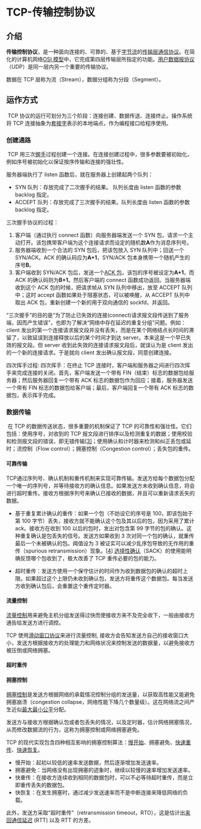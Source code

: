 # TCP-传输控制协议

## 介绍

**传输控制协议**，是一种面向连接的、可靠的、基于[字节流](https://zh.wikipedia.org/wiki/字節流)的[传输层](https://zh.wikipedia.org/wiki/传输层)[通信协议](https://zh.wikipedia.org/wiki/通信协议)。在简化的计算机网络[OSI 模型](https://zh.wikipedia.org/wiki/OSI模型)中，它完成第四层传输层所指定的功能。[用户数据报协议](https://zh.wikipedia.org/wiki/用户数据报协议)（UDP）是同一层内另一个重要的传输协议。

数据在 TCP 层称为流（Stream），数据分组称为分段（Segment）。

## 运作方式

​ TCP 协议的运行可划分为三个阶段：连接创建、数据传送、连接终止。操作系统将 TCP 连接抽象为[套接字](https://zh.wikipedia.org/wiki/Berkeley套接字)表示的本地端点，作为编程接口给程序使用。

### 创建通路

​ TCP 用三次[握手](<https://zh.wikipedia.org/wiki/握手_(技术)>)过程创建一个连接。在连接创建过程中，很多参数要被初始化，例如序号被初始化以保证按序传输和连接的强壮性。

服务器端执行了 listen 函数后，就在服务器上创建起两个队列：

- SYN 队列：存放完成了二次握手的结果。 队列长度由 listen 函数的参数 backlog 指定。
- ACCEPT 队列：存放完成了三次握手的结果。队列长度由 listen 函数的参数 backlog 指定。

三次握手协议的过程：

1. 客户端（通过执行 connect 函数）向服务器端发送一个 SYN 包，请求一个主动打开。该包携带客户端为这个连接请求而设定的随机数**A**作为消息序列号。
2. 服务器端收到一个合法的 SYN 包后，把该包放入 SYN 队列中；回送一个 SYN/ACK。ACK 的确认码应为**A+1**，SYN/ACK 包本身携带一个随机产生的序号**B**。
3. 客户端收到 SYN/ACK 包后，发送一个[ACK 包](https://zh.wikipedia.org/wiki/確認訊息)，该包的序号被设定为**A+1**，而 ACK 的确认码则为**B+1**。然后客户端的 connect 函数成功返回。当服务器端收到这个 ACK 包的时候，把请求帧从 SYN 队列中移出，放至 ACCEPT 队列中；这时 accept 函数如果处于阻塞状态，可以被唤醒，从 ACCEPT 队列中取出 ACK 包，重新创建一个新的用于双向通信的 sockfd，并返回。

“三次握手”的目的是“为了防止已失效的连接(connect)请求报文段传送到了服务端，因而产生错误”，也即为了解决“网络中存在延迟的重复分组”问题。例如：client 发出的第一个连接请求报文段并没有丢失，而是在某个网络结点长时间的滞留了，以致延误到连接释放以后的某个时间才到达 server。本来这是一个早已失效的报文段。但 server 收到此失效的连接请求报文段后，就误认为是 client 发出的一个新的连接请求。于是就向 client 发出确认报文段，同意创建连接。

四次挥手过程:
四次挥手：在终止 TCP 连接时，客户端和服务器之间进行四次挥手来完成连接的关闭。首先，客户端发送一个带有 FIN（结束）标志的数据包给服务器；然后服务器回复一个带有 ACK 标志的数据包作为回应；接着，服务器发送一个带有 FIN 标志的数据包给客户端；最后，客户端回复一个带有 ACK 标志的数据包，表示挥手完成。

### 数据传输

​ 在 TCP 的数据传送状态，很多重要的机制保证了 TCP 的可靠性和强壮性。它们包括：使用序号，对收到的 TCP 报文段进行排序以及检测重复的数据；使用校验和检测报文段的错误，即无错传输[[3\]](https://zh.wikipedia.org/wiki/传输控制协议#cite_note-3)；使用确认和计时器来检测和纠正丢包或延时；流控制（Flow control）；拥塞控制（Congestion control）；丢失包的重传。

#### 可靠传输
TCP通过序列号、确认机制和重传机制来实现可靠传输。发送方给每个数据包分配一个唯一的序列号，并等待接收方的确认信息。如果发送方未收到确认信息，将会进行超时重传。接收方根据序列号来确认已接收的数据，并且可以重新请求丢失的数据。

- 基于重复累计确认的重传：如果一个包（不妨设它的序号是 100，即该包始于第 100 字节）丢失，接收方就不能确认这个包及其以后的包，因为采用了累计 ack。接收方在收到 100 以后的包时，发出对包含第 99 字节的包的确认。这种重复确认是包丢失的信号。发送方如果收到 3 次对同一个包的确认，就重传最后一个未被确认的包。阈值设为 3 被证实可以减少乱序包导致的无作用的重传（spurious retransmission）现象。[[4\]](https://zh.wikipedia.org/wiki/传输控制协议#cite_note-4) [选择性确认](https://zh.wikipedia.org/wiki/传输控制协议#选择性确认)（SACK）的使用能明确反馈哪个包收到了，极大改善了 TCP 重传必要的包的能力。

- 超时重传：发送方使用一个保守估计的时间作为收到数据包的确认的超时上限。如果超过这个上限仍未收到确认包，发送方将重传这个数据包。每当发送方收到确认包后，会重置这个重传定时器。

#### 流量控制

[流量控制](<https://zh.wikipedia.org/wiki/流量控制_(数据)>)用来避免主机分组发送得过快而使接收方来不及完全收下，一般由接收方通告给发送方进行调控。

TCP 使用[滑动窗口协议](https://zh.wikipedia.org/w/index.php?title=滑动窗口协议&action=edit&redlink=1)来进行流量控制, 接收方会告知发送方自己的接收窗口大小，发送方根据接收方的处理能力和网络状况来控制发送的数据量，以避免接收方被压倒或网络拥塞。

#### 超时重传

#### 拥塞控制

[拥塞控制](https://zh.wikipedia.org/wiki/TCP拥塞控制)是发送方根据网络的承载情况控制分组的发送量，以获取高性能又能避免拥塞崩溃（congestion collapse，网络性能下降几个数量级）。这在网络流之间产生近似[最大最小公平](https://zh.wikipedia.org/w/index.php?title=最大最小公平&action=edit&redlink=1)分配。

发送方与接收方根据确认包或者包丢失的情况，以及定时器，估计网络拥塞情况，从而修改数据流的行为，这称为拥塞控制或网络拥塞避免。

TCP 的现代实现包含四种相互影响的拥塞控制算法：[慢开始](https://zh.wikipedia.org/wiki/慢开始)、拥塞避免、[快速重传](https://zh.wikipedia.org/wiki/TCP拥塞控制#快速重传)、[快速恢复](https://zh.wikipedia.org/wiki/TCP拥塞控制#快速恢复)。

- 慢开始：起初以较低的速率发送数据，然后逐渐增加发送速率。
- 拥塞避免：当网络没有出现拥塞的迹象时，继续以较慢的速率增加发送速率。
- 快重传：在接收方连续收到相同的数据包时，可以不必等待超时重传，而是立即重传丢失的数据包。
- 快恢复：在发生拥塞时，通过减少发送速率而不是中断连接来降低网络的负载。

此外，发送方采取“超时重传”（retransmission timeout，RTO），这是估计出[来回通信延迟](https://zh.wikipedia.org/wiki/來回通訊延遲) (RTT) 以及 RTT 的方差。
